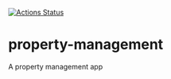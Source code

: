 [![Actions Status](https://github.com/production/badge/Basemera/property-management)](https://github.com/production/results/Basemera/property-management)

# property-management
A property management app
